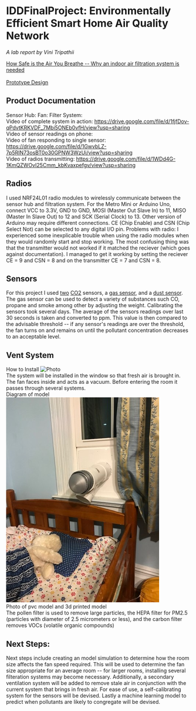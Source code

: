 # IDDFinalProject: Environmentally Efficient Smart Home Air Quality Network
*A lab report by Vini Tripathii*

[How Safe is the Air You Breathe -- Why an indoor air filtration system is needed](//https://github.com/ut33/IDDFinalProject/blob/master/Prototype%20Diagram%20UX.pdf) <br/>
<br/>
[Prototype Design](//https://github.com/ut33/IDDFinalProject/blob/master/Prototype%20Diagram%20UX.pdf)
## Product Documentation
Sensor Hub: <picture> 
Fan:
Filter System: <filters inside fan> <br/>
Video of complete system in action: https://drive.google.com/file/d/1fjfDov-qPdvtKRKVDF_7Mbi5ONEb0vfH/view?usp=sharing<br/>
Video of sensor readings on phone: <br/>
Video of fan responding to single sensor: https://drive.google.com/file/d/1GwvbLZ-7p5RIN73osBT0o30GPNW3WzUi/view?usp=sharing<br/>
Video of radios transmitting: https://drive.google.com/file/d/1WDd4G-1KmQZWOvI25Cmm_kbKvaxpefgv/view?usp=sharing<br/>

## Radios
I used NRF24L01 radio modules to wirelessly communicate between the sensor hub and filtration system. For the Metro Mini or Arduino Uno, connect VCC to 3.3V, GND to GND, MOSI (Master Out Slave In) to 11, MISO (Master In Slave Out) to 12 and SCK (Serial Clock) to 13. Other version of Arduino may require different connections. CE (Chip Enable) and CSN (Chip Select Not) can be selected to any digital I/O pin.
Problems with radio: I experienced some inexplicable trouble when using the radio modules when they would randomly start and stop working. The most confusing thing was that the transmitter would not worked if it matched the reciever (which goes against documentation). I managed to get it working by setting the reciever CE = 9 and CSN = 8 and on the transmitter CE = 7 and CSN = 8.<br/>

## Sensors
For this project I used [two](https://wiki.dfrobot.com/Gravity__Analog_Infrared_CO2_Sensor_For_Arduino_SKU__SEN0219) [CO2](https://wiki.dfrobot.com/CO2_Sensor_SKU_SEN0159) sensors, a [gas sensor](http://wiki.seeedstudio.com/Grove-Gas_Sensor-MQ2/), and a [dust sensor](http://wiki.seeedstudio.com/Grove-Dust_Sensor/). The gas sensor can be used to detect a variety of substances such CO, propane and smoke among other by adjusting the weight. Calibrating the sensors took several days.
The average of the sensors readings over last 30 seconds is taken and converted to ppm. This value is then compared to the advisable threshold -- if any sensor's readings are over the threshold, the fan turns on and remains on until the pollutant concentration decreases to an acceptable level.

## Vent System
How to Install ![Photo](Picture1.JPG) <br/>
The system will be installed in the window so that fresh air is brought in. The fan faces inside and acts as a vacuum. Before entering the room it passes through several systems.   
Diagram of model ![Photo](Picture2.JPG) <br/>
Photo of pvc model and 3d printed model <br/>
The pollen filter is used to remove large particles, the HEPA filter for PM2.5 (particles with diameter of 2.5 micrometers or less), and the carbon filter removes VOCs (volatile organic compounds)

## Next Steps:
Next steps include creating an model simulation to determine how the room size affects the fan speed required. This will be used to determine the fan size appropriate for an average room -- for larger rooms, installing several filteration systems may become necessary. Additionally, a secondary ventilation system will be added to remove stale air in conjunction with the current system that brings in fresh air. For ease of use, a self-calibrating system for the sensors will be devised. Lastly a machine learning model to predict when pollutants are likely to congregate will be devised.
  
  
